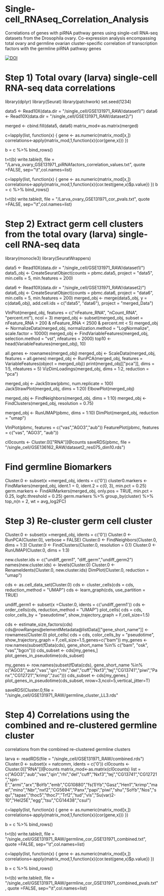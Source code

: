 # Single-cell_RNAseq_Correlation_Analysis
Correlations of genes with piRNA pathway genes using single-cell RNA-seq datasets from the Drosophila ovary. Co-expression analysis encompassing total ovary and germline ovarian cluster-specific correlation of transcription factors with the germline piRNA pathway genes

[![DOI](https://zenodo.org/badge/{754750835}.svg)](https://zenodo.org/badge/latestdoi/{754750835})

# Step 1) Total ovary (larva) single-cell RNA-seq data correlations

library(dplyr)
library(Seurat)
library(patchwork)
set.seed(1234)

data5 <- Read10X(data.dir = "/single_cell/GSE131971_RAW/dataset1/")
data6 <- Read10X(data.dir = "/single_cell/GSE131971_RAW/dataset2/")

merged <- cbind.fill(data5, data6)
matrix_mod<-as.matrix(merged)

c=lapply(list, function(x) {
gene <- as.numeric(matrix_mod[x,])
correlations<-apply(matrix_mod,1,function(x){cor(gene,x)})
})

b = c %>% bind_rows()

t=t(b)
write.table(t, file = "/Larva_ovary_GSE131971_piRNAfactors_correlation_values.txt", quote =FALSE, sep="\t",col.names=list)

c=lapply(list, function(x) {
gene <- as.numeric(matrix_mod[x,])
correlations<-apply(matrix_mod,1,function(x){cor.test(gene,x)$p.value})
})
b = c %>% bind_rows()

t=t(b)
write.table(t, file = "/Larva_ovary_GSE131971_cor_pvals.txt", quote =FALSE, sep="\t",col.names=list)

# Step 2) Extract germ cell clusters from the total ovary (larva) single-cell RNA-seq data

library(monocle3)
library(SeuratWrappers)

data5 <- Read10X(data.dir = "/single_cell/GSE131971_RAW/dataset1/")
data5_obj <- CreateSeuratObject(counts = pbmc.data5, project = "data5", min.cells = 5, min.features = 200)

data6 <- Read10X(data.dir = "/single_cell/GSE131971_RAW/dataset2/")
data6_obj <- CreateSeuratObject(counts = pbmc.data6, project = "data6", min.cells = 5, min.features = 200)
merged_obj <- merge(data5_obj, y = c(data6_obj), add.cell.ids = c("data5", "data6"), project = "merged_Data")

VlnPlot(merged_obj, features = c("nFeature_RNA", "nCount_RNA", "percent.mt"), ncol = 3)
merged_obj <- subset(merged_obj, subset = nFeature_RNA > 200 & nFeature_RNA < 2500 & percent.mt < 5)
merged_obj <- NormalizeData(merged_obj, normalization.method = "LogNormalize", scale.factor = 10000)
merged_obj <- FindVariableFeatures(merged_obj, selection.method = "vst", nfeatures = 2000)
top10 <- head(VariableFeatures(merged_obj), 10)

all.genes <- rownames(merged_obj)
merged_obj <- ScaleData(merged_obj, features = all.genes)
merged_obj <- RunPCA(merged_obj, features = VariableFeatures(object = merged_obj))
print(merged_obj[["pca"]], dims = 1:5, nfeatures = 5)
VizDimLoadings(merged_obj, dims = 1:2, reduction = "pca")

merged_obj <- JackStraw(pbmc, num.replicate = 100)
JackStrawPlot(merged_obj, dims = 1:20)
ElbowPlot(merged_obj)

merged_obj <- FindNeighbors(merged_obj, dims = 1:10)
merged_obj <- FindClusters(merged_obj, resolution = 0.75)

merged_obj <- RunUMAP(pbmc, dims = 1:10)
DimPlot(merged_obj, reduction = "umap")

VlnPlot(pbmc, features = c("vas","AGO3","aub"))
FeaturePlot(pbmc, features = c("vas", "AGO3", "aub"))

cl0counts <- Cluster.0[["RNA"]]@counts
saveRDS(pbmc, file = "/single_cell/GSE136162_RAW/dataset2_res075_dim10.rds")

# Find germline Biomarkers
Cluster.0 <- subset(x =merged_obj, idents = c('0'))
cluster0.markers <- FindMarkers(merged_obj, ident.1 = 0, ident.2 = c(0, 3), min.pct = 0.25) 
germ.markers <- FindAllMarkers(merged_obj, only.pos = TRUE, min.pct = 0.25, logfc.threshold = 0.25) 
germ.markers %>% group_by(cluster) %>% top_n(n = 2, wt = avg_log2FC)

# Step 3) Re-cluster germ cell cluster

Cluster.0 <- subset(x =merged_obj, idents = c('0'))
Cluster.0 <- RunPCA(Cluster.0], verbose = FALSE)
Cluster.0 <- FindNeighbors(Cluster.0, dims = 1:3)
Cluster.0 <- FindClusters(Cluster.0, resolution = 0.1)
Cluster.0 <- RunUMAP(Cluster.0, dims = 1:3)

new.cluster.ids <- c("undiff_germ1", "diff_germ","undiff_germ2")
names(new.cluster.ids) <- levels(Cluster.0)
Cluster.0 <- RenameIdents(Cluster.0, new.cluster.ids)
DimPlot(Cluster.0, reduction = "umap")

cds <- as.cell_data_set(Cluster.0) 
cds <- cluster_cells(cds = cds, reduction_method = "UMAP") 
cds <- learn_graph(cds, use_partition = TRUE)

undiff_germ1 <- subset(x =Cluster.0, idents = c('undiff_germ1'))
cds <- order_cells(cds, reduction_method = "UMAP")
plot_cells( cds = cds, color_cells_by = "pseudotime", show_trajectory_graph = F,cell_size=1.5)

cds <- estimate_size_factors(cds) 
cds@rowRanges@elementMetadata@listData[["gene_short_name"]] <- rownames(Cluster.0)
plot_cells( cds = cds, color_cells_by = "pseudotime", show_trajectory_graph = F,cell_size=1.5,genes=c("bam"))
my_genes <- row.names(subset(fData(cds), gene_short_name %in% c("bam", "osk", "vas","bgcn")))
cds_subset <- cds[my_genes,]
plot_genes_in_pseudotime(cds_subset)

my_genes <- row.names(subset(fData(cds), gene_short_name %in% c("AGO3","aub","vas","qin","rhi","del","cuff","Nxf3","tej","CG13741","piwi","Panx","CG12721","krimp","zuc")))
cds_subset <- cds[my_genes,]
plot_genes_in_pseudotime(cds_subset, nrow=3,ncol=5,vertical_jitter=T)

saveRDS(Cluster.0,file = "/single_cell/GSE131971_RAW/germline_cluster_LL3.rds"

# Step 4) Correlations using the combined and re-clustered germline cluster

correlations from the combined re-clustered germline clusters

larva <- readRDS(file = "/single_cell/GSE131971_RAW/combined.rds")
Cluster.0 <- subset(x = natcomm, idents = c('0'))
cl0counts <- Cluster.0[["RNA"]]@counts
matrix_mod<-as.matrix(cl0counts)
list = c("AGO3","aub","vas","qin","rhi","del","cuff","Nxf3","tej","CG13741","CG12721","spn-E","armi","arx","BoYb","emb","CG10880","fs(1)Yb","Gasz","Hen1","krimp","mael","mino","Nbr","nxf2","CG5694","Panx","papi","piwi","shu","SoYb","Nos","squ","tapas","thoc5","thoc7","Trf2","tud","vls","Su(var)2-10","Hel25E","egg","tsu","CG14438","csul")

c=lapply(list, function(x) {
  gene <- as.numeric(matrix_mod[x,])
  correlations<-apply(matrix_mod,1,function(x){cor(gene,x)})
})

b = c %>% bind_rows()

t=t(b)
write.table(t, file = "/single_cell/GSE131971_RAW/germline_cor_GSE131971_combined.txt", quote =FALSE, sep="\t",col.names=list)


c=lapply(list, function(x) {
  gene <- as.numeric(matrix_mod[x,])
  correlations<-apply(matrix_mod,1,function(x){cor.test(gene,x)$p.value})
})

b = c %>% bind_rows()

t=t(b)
write.table(t, file = "/single_cell/GSE131971_RAW/germline_cor_GSE131971_combined_pvals.txt", quote =FALSE, sep="\t",col.names=list)


